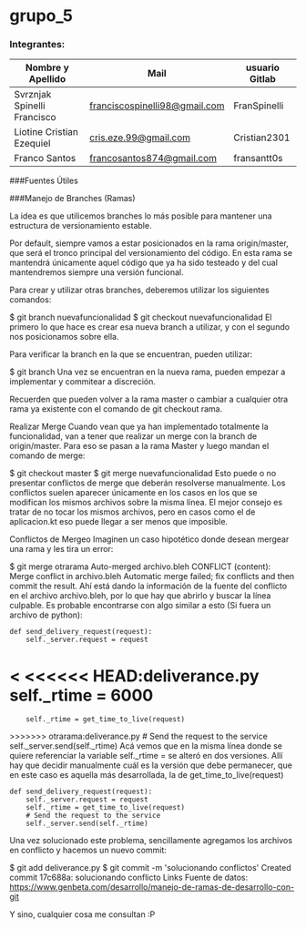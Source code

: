 # grupo_5

### Integrantes:

| Nombre y Apellido              |      Mail                      |     usuario Gitlab   |
| -----------------------------  | ------------------------------ | -------------------  |
|  Svrznjak Spinelli Francisco   | franciscospinelli98@gmail.com  | FranSpinelli         |
| Liotine Cristian Ezequiel      | cris.eze.99@gmail.com          | Cristian2301         |
| Franco Santos                  |  francosantos874@gmail.com     | fransantt0s          |


###Fuentes Útiles

###Manejo de Branches (Ramas)

La idea es que utilicemos branches lo más posible para mantener una estructura de versionamiento estable.

Por default, siempre vamos a estar posicionados en la rama origin/master, que será el tronco principal del versionamiento del código. En esta rama se mantendrá únicamente aquel código que ya ha sido testeado y del cual mantendremos siempre una versión funcional.

Para crear y utilizar otras branches, deberemos utilizar los siguientes comandos:

$ git branch nuevafuncionalidad
$ git checkout nuevafuncionalidad
El primero lo que hace es crear esa nueva branch a utilizar, y con el segundo nos posicionamos sobre ella.

Para verificar la branch en la que se encuentran, pueden utilizar:

$ git branch
Una vez se encuentran en la nueva rama, pueden empezar a implementar y commitear a discreción.

Recuerden que pueden volver a la rama master o cambiar a cualquier otra rama ya existente con el comando de git checkout rama.

Realizar Merge
Cuando vean que ya han implementado totalmente la funcionalidad, van a tener que realizar un merge con la branch de origin/master. Para eso se pasan a la rama Master y luego mandan el comando de merge:

$ git checkout master
$ git merge nuevafuncionalidad
Esto puede o no presentar conflictos de merge que deberán resolverse manualmente. Los conflictos suelen aparecer únicamente en los casos en los que se modifican los mismos archivos sobre la misma línea. El mejor consejo es tratar de no tocar los mismos archivos, pero en casos como el de aplicacion.kt eso puede llegar a ser menos que imposible.

Conflictos de Mergeo
Imaginen un caso hipotético donde desean mergear una rama y les tira un error:

$ git merge otrarama
Auto-merged archivo.bleh
CONFLICT (content): Merge conflict in archivo.bleh
Automatic merge failed; fix conflicts and then commit the result.
Ahí está dando la información de la fuente del conflicto en el archivo archivo.bleh, por lo que hay que abrirlo y buscar la línea culpable. Es probable encontrarse con algo similar a esto (Si fuera un archivo de python):

    def send_delivery_request(request):
        self._server.request = request
&#60; &#60;&#60;&#60;&#60;&#60;&#60; HEAD:deliverance.py
        self._rtime = 6000
===
        self._rtime = get_time_to_live(request)
&#62;&#62;&#62;&#62;&#62;&#62;&#62; otrarama:deliverance.py
        # Send the request to the service
        self._server.send(self._rtime)
Acá vemos que en la misma línea donde se quiere referenciar la variable self._rtime = se alteró en dos versiones. Allí hay que decidir manualmente cuál es la versión que debe permanecer, que en este caso es aquella más desarrollada, la de get_time_to_live(request)

    def send_delivery_request(request):
        self._server.request = request
        self._rtime = get_time_to_live(request)
        # Send the request to the service
        self._server.send(self._rtime)
Una vez solucionado este problema, sencillamente agregamos los archivos en conflicto y hacemos un nuevo commit:

$ git add deliverance.py
$ git commit -m &#39;solucionando conflictos&#39;
Created commit 17c688a: solucionando conflicto
Links
Fuente de datos: https://www.genbeta.com/desarrollo/manejo-de-ramas-de-desarrollo-con-git

Y sino, cualquier cosa me consultan :P






